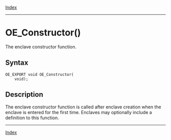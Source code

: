 [Index](index.md)

---
# OE_Constructor()

The enclave constructor function.

## Syntax

    OE_EXPORT void OE_Constructor(
        void);
## Description 

The enclave constructor function is called after enclave creation when the enclave is entered for the first time. Enclaves may optionally include a definition to this function.

---
[Index](index.md)

